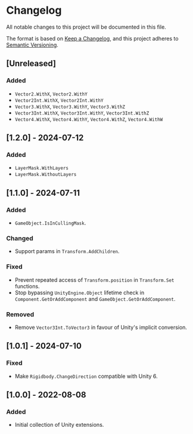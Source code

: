 # Changelog

All notable changes to this project will be documented in this file.

The format is based on [Keep a Changelog](https://keepachangelog.com/en/1.1.0/),
and this project adheres to [Semantic Versioning](https://semver.org/spec/v2.0.0.html).


## [Unreleased]

### Added

- `Vector2.WithX`, `Vector2.WithY`
- `Vector2Int.WithX`, `Vector2Int.WithY`
- `Vector3.WithX`, `Vector3.WithY`, `Vector3.WithZ`
- `Vector3Int.WithX`, `Vector3Int.WithY`, `Vector3Int.WithZ`
- `Vector4.WithX`, `Vector4.WithY`, `Vector4.WithZ`, `Vector4.WithW`

## [1.2.0] - 2024-07-12

### Added

- `LayerMask.WithLayers`
- `LayerMask.WithoutLayers`

## [1.1.0] - 2024-07-11

### Added

- `GameObject.IsInCullingMask`.

### Changed

- Support params in `Transform.AddChildren`.

### Fixed

- Prevent repeated access of `Transform.position` in `Transform.Set` functions.
- Stop bypassing `UnityEngine.Object` lifetime check in
  `Component.GetOrAddComponent` and `GameObject.GetOrAddComponent`.

### Removed

- Remove `Vector3Int.ToVector3` in favour of Unity's implicit conversion.

## [1.0.1] - 2024-07-10

### Fixed

- Make `Rigidbody.ChangeDirection` compatible with Unity 6.

## [1.0.0] - 2022-08-08

### Added

- Initial collection of Unity extensions.
